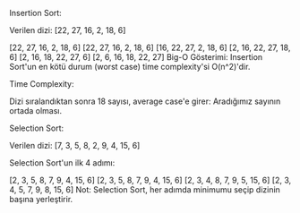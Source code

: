 Insertion Sort:

Verilen dizi: [22, 27, 16, 2, 18, 6]

[22, 27, 16, 2, 18, 6]
[22, 27, 16, 2, 18, 6]
[16, 22, 27, 2, 18, 6]
[2, 16, 22, 27, 18, 6]
[2, 16, 18, 22, 27, 6]
[2, 6, 16, 18, 22, 27]
Big-O Gösterimi: Insertion Sort'un en kötü durum (worst case) time complexity'si O(n^2)'dir.

Time Complexity:

Dizi sıralandıktan sonra 18 sayısı, average case'e girer: Aradığımız sayının ortada olması.

Selection Sort:

Verilen dizi: [7, 3, 5, 8, 2, 9, 4, 15, 6]

Selection Sort'un ilk 4 adımı:

[2, 3, 5, 8, 7, 9, 4, 15, 6]
[2, 3, 5, 8, 7, 9, 4, 15, 6]
[2, 3, 4, 8, 7, 9, 5, 15, 6]
[2, 3, 4, 5, 7, 9, 8, 15, 6]
Not: Selection Sort, her adımda minimumu seçip dizinin başına yerleştirir.

